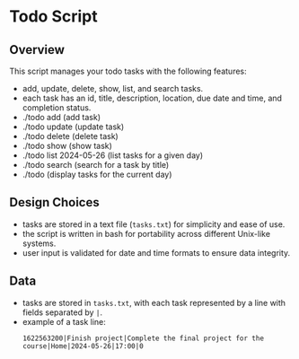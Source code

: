 # Todo Script
## Overview
This script manages your todo tasks with the following features:
- add, update, delete, show, list, and search tasks.
- each task has an id, title, description, location, due date and time, and completion status.
- ./todo add (add task)
- ./todo update (update task)
- ./todo delete (delete task)
- ./todo show (show task)
- ./todo list 2024-05-26 (list tasks for a given day)
- ./todo search (search for a task by title)
- ./todo (display tasks for the current day)

## Design Choices
- tasks are stored in a text file (`tasks.txt`) for simplicity and ease of use.
- the script is written in bash for portability across different Unix-like systems.
- user input is validated for date and time formats to ensure data integrity.

## Data
- tasks are stored in `tasks.txt`, with each task represented by a line with fields separated by `|`.
- example of a task line:
  ```plaintext
  1622563200|Finish project|Complete the final project for the course|Home|2024-05-26|17:00|0
